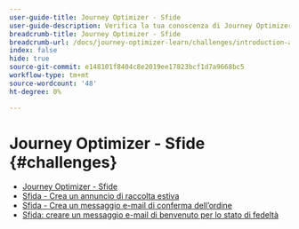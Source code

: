 ```yaml
---
user-guide-title: Journey Optimizer - Sfide
user-guide-description: Verifica la tua conoscenza di Journey Optimizer applicando ciò che hai imparato per risolvere i casi d’uso reali.
breadcrumb-title: Journey Optimizer - Sfide
breadcrumb-url: /docs/journey-optimizer-learn/challenges/introduction-and-prerequisites.html
index: false
hide: true
source-git-commit: e148101f8404c8e2019ee17823bcf1d7a9668bc5
workflow-type: tm+mt
source-wordcount: '48'
ht-degree: 0%

---
```



# Journey Optimizer - Sfide {#challenges}

+ [Journey Optimizer - Sfide](/help/challenges/introduction-and-prerequisites.md)
+ [Sfida - Crea un annuncio di raccolta estiva](/help/challenges/summer-collection-announcement-challenge.md)
+ [Sfida - Crea un messaggio e-mail di conferma dell’ordine](/help/challenges/order-confirmation-challenge.md)
+ [Sfida: creare un messaggio e-mail di benvenuto per lo stato di fedeltà](/help/challenges/loyalty-status-welcome-email-challenge.md)

